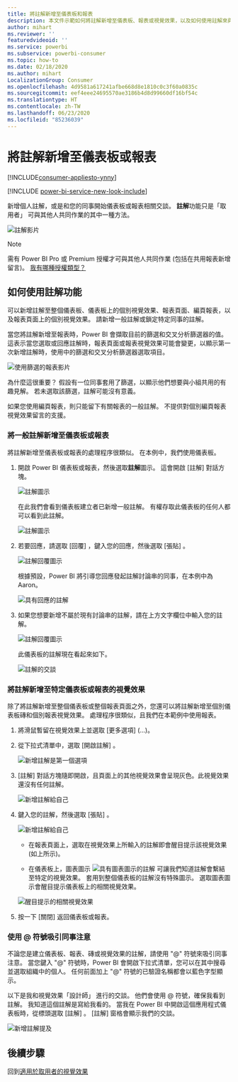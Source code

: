 ```yaml
---
title: 將註解新增至儀表板和報表
description: 本文件示範如何將註解新增至儀表板、報表或視覺效果，以及如何使用註解來與共同作業者交談。
author: mihart
ms.reviewer: ''
featuredvideoid: ''
ms.service: powerbi
ms.subservice: powerbi-consumer
ms.topic: how-to
ms.date: 02/18/2020
ms.author: mihart
LocalizationGroup: Consumer
ms.openlocfilehash: 4d9581a617241afbe668d8e1810c0c3f60a0835c
ms.sourcegitcommit: eef4eee24695570ae3186b4d8d99660df16bf54c
ms.translationtype: HT
ms.contentlocale: zh-TW
ms.lasthandoff: 06/23/2020
ms.locfileid: "85236039"
---
```

# <a name="add-comments-to-a-dashboard-or-report"></a>將註解新增至儀表板或報表

[!INCLUDE[consumer-appliesto-ynny](../includes/consumer-appliesto-ynny.md)]

[!INCLUDE [power-bi-service-new-look-include](../includes/power-bi-service-new-look-include.md)]

新增個人註解，或是和您的同事開始儀表板或報表相關交談。 **註解**功能只是「取用者」  可與其他人共同作業的其中一種方法。 

![註解影片](media/end-user-comment/comment.gif)

> [!NOTE]
> 需有 Power BI Pro 或 Premium 授權才可與其他人共同作業 (包括在共用報表新增留言)。 [我有哪種授權類型？](end-user-license.md)

## <a name="how-to-use-the-comments-feature"></a>如何使用註解功能
可以新增註解至整個儀表板、儀表板上的個別視覺效果、報表頁面、編頁報表，以及報表頁面上的個別視覺效果。 請新增一般註解或鎖定特定同事的註解。  

當您將註解新增至報表時，Power BI 會擷取目前的篩選和交叉分析篩選器的值。 這表示當您選取或回應註解時，報表頁面或報表視覺效果可能會變更，以顯示第一次新增註解時，使用中的篩選和交叉分析篩選器選取項目。  

![使用篩選的報表影片](media/end-user-comment/power-bi-comment.gif)

為什麼這很重要？ 假設有一位同事套用了篩選，以顯示他們想要與小組共用的有趣見解。 若未選取該篩選，註解可能沒有意義。

如果您使用編頁報表，則只能留下有關報表的一般註解。  不提供對個別編頁報表視覺效果留言的支援。

### <a name="add-a-general-comment-to-a-dashboard-or-report"></a>將一般註解新增至儀表板或報表
將註解新增至儀表板或報表的處理程序很類似。  在本例中，我們使用儀表板。 

1. 開啟 Power BI 儀表板或報表，然後選取**註解**圖示。 這會開啟 [註解] 對話方塊。

    ![註解圖示](media/end-user-comment/power-bi-comment-menu.png)

    在此我們會看到儀表板建立者已新增一般註解。  有權存取此儀表板的任何人都可以看到此註解。

    ![註解圖示](media/end-user-comment/power-bi-first-comments.png)

2. 若要回應，請選取 [回覆]  ，鍵入您的回應，然後選取 [張貼]  。  

    ![註解回覆圖示](media/end-user-comment/power-bi-comment-reply.png)

    根據預設，Power BI 將引導您回應發起註解討論串的同事，在本例中為 Aaron。 

    ![具有回應的註解](media/end-user-comment/power-bi-respond.png)

 3. 如果您想要新增不屬於現有討論串的註解，請在上方文字欄位中輸入您的註解。

    ![註解回覆圖示](media/end-user-comment/power-bi-new-comments.png)

    此儀表板的註解現在看起來如下。

    ![註解的交談](media/end-user-comment/power-bi-conversation.png)

### <a name="add-a-comment-to-a-specific-dashboard-or-report-visual"></a>將註解新增至特定儀表板或報表的視覺效果
除了將註解新增至整個儀表板或整個報表頁面之外，您還可以將註解新增至個別儀表板磚和個別報表視覺效果。 處理程序很類似，且我們在本範例中使用報表。

1. 將滑鼠暫留在視覺效果上並選取 [更多選項]  (...)。    
2. 從下拉式清單中，選取 [開啟註解]  。

    ![新增註解是第一個選項](media/end-user-comment/power-bi-report-comment.png)  

3.  [註解]  對話方塊隨即開啟，且頁面上的其他視覺效果會呈現灰色。此視覺效果還沒有任何註解。 

    ![新增註解給自己](media/end-user-comment/power-bi-comment-column.png)  

4. 鍵入您的註解，然後選取 [張貼]  。

    ![新增註解給自己](media/end-user-comment/power-bi-comment-logistics.png)  

    - 在報表頁面上，選取在視覺效果上所輸入的註解即會醒目提示該視覺效果 (如上所示)。

    - 在儀表板上，圖表圖示 ![具有圖表圖示的註解](media/end-user-comment/power-bi-comment-chart-icon.png) 可讓我們知道註解會繫結至特定的視覺效果。 套用到整個儀表板的註解沒有特殊圖示。 選取圖表圖示會醒目提示儀表板上的相關視覺效果。
    

    ![醒目提示的相關視覺效果](media/end-user-comment/power-bi-highlight.png)

5. 按一下 [關閉]  返回儀表板或報表。

### <a name="get-your-colleagues-attention-by-using-the--sign"></a>使用 @ 符號吸引同事注意
不論您是建立儀表板、報表、磚或視覺效果的註解，請使用 "\@" 符號來吸引同事注意。  當您鍵入 "\@" 符號時，Power BI 會開啟下拉式清單，您可以在其中搜尋並選取組織中的個人。 任何前面加上 "\@" 符號的已驗證名稱都會以藍色字型顯示。 

以下是我和視覺效果「設計師」  進行的交談。 他們會使用 @ 符號，確保我看到註解。 我知道這個註解是寫給我看的。 當我在 Power BI 中開啟這個應用程式儀表板時，從標頭選取 [註解]  。 [註解]  窗格會顯示我們的交談。

![新增註解提及](media/end-user-comment/power-bi-comment-convo.png)  



## <a name="next-steps"></a>後續步驟
回到[適用於取用者的視覺效果](end-user-visualizations.md)    
<!--[Select a visualization to open a report](end-user-open-report.md)-->
